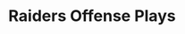 ---
layout: playbook
title: Raiders Offense Plays
team: raiders
unit: offense
permalink: /raiders/offense/
---